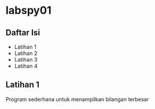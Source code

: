 # labspy01
## Daftar Isi
- Latihan 1
- Latihan 2
- Latihan 3
- Latihan 4

## Latihan 1
Program sederhana untuk menampilkan bilangan terbesar

